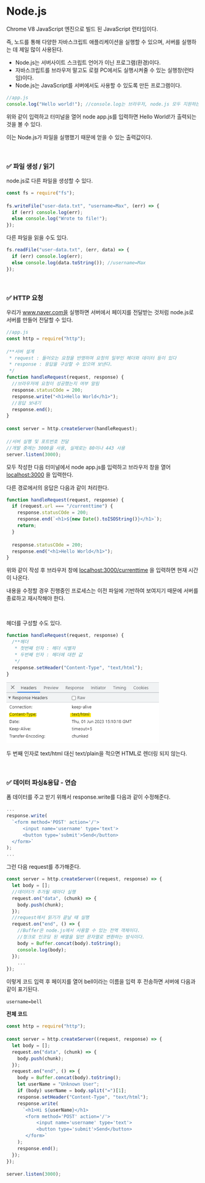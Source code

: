 # Node.js

Chrome V8 JavaScript 엔진으로 빌드 된 JavaScript 런타임이다.

즉, 노드를 통해 다양한 자바스크립트 애플리케이션을 실행할 수 있으며, 서버를 실행하는 데 제일 많이 사용된다.

- Node.js는 서버사이트 스크립트 언어가 이닌 프로그램(환경)이다.
- 자바스크립트를 브라우저 말고도 로컬 PC에서도 실행시켜줄 수 있는 실행창(런타임)이다.
- Node.js는 JavaScript를 서버에서도 사용할 수 있도록 만든 프로그램이다.

```jsx
//app.js
console.log("Hello world!"); //console.log는 브라우저, node.js 모두 지원하는 API이다.
```

위와 같이 입력하고 터미널을 열어 node app.js를 입력하면 Hello World!가 출력되는 것을 볼 수 있다.

이는 Node.js가 파일을 실행했기 때문에 얻을 수 있는 출력값이다.

<br>

### ✅ 파일 생성 / 읽기

node.js로 다른 파일을 생성할 수 있다.

```jsx
const fs = require("fs");

fs.writeFile("user-data.txt", "username=Max", (err) => {
  if (err) console.log(err);
  else console.log("Wrote to file!");
});
```

다른 파일을 읽을 수도 있다.

```jsx
fs.readFile("user-data.txt", (err, data) => {
  if (err) console.log(err);
  else console.log(data.toString()); //username=Max
});
```

<br>

### ✅ HTTP 요청

우리가 www.naver.com을 실행하면 서버에서 페이지를 전달받는 것처럼 node.js로 서버를 만들어 전달할 수 있다.

```jsx
//app.js
const http = require("http");

/**서버 설계
 * request : 들어오는 요청을 반영하며 요청의 일부인 헤더와 데이터 등이 있다
 * response : 응답을 구상할 수 있으며 보낸다.
 */
function handleRequest(request, response) {
  //브라우저에 요청이 성공했는지 여부 알림
  response.statusCOde = 200;
  response.write("<h1>Hello World</h1>");
  //응답 보내기
  response.end();
}

const server = http.createServer(handleRequest);

//서버 실행 및 포트번호 전달
//개발 중에는 3000을 사용, 실제로는 80이나 443 사용
server.listen(3000);
```

모두 작성한 다음 터미널에서 node app.js를 입력하고 브라우저 창을 열어 [localhost:3000](http://localhost:3000) 을 입력한다.

다른 경로에서의 응답은 다음과 같이 처리한다.

```jsx
function handleRequest(request, response) {
  if (request.url === "/currenttime") {
    response.statusCOde = 200;
    response.end(`<h1>${new Date().toISOString()}</h1>`);
    return;
  }

  response.statusCOde = 200;
  response.end("<h1>Hello World</h1>");
}
```

위와 같이 작성 후 브라우저 창에 [localhost:3000/currenttime](http://localhost:3000/currenttime) 을 입력하면 현재 시간이 나온다.

내용을 수정할 경우 진행중인 프로세스는 이전 파일에 기반하여 보여지기 때문에 서버를 종료하고 재시작해야 한다.

 <br>

헤더를 구성할 수도 있다.

```jsx
function handleRequest(request, response) {
  /**헤더
   * 첫번째 인자 : 헤더 식별자
   * 두번째 인자 : 헤더에 대한 값
   */
  response.setHeader("Content-Type", "text/html");
}
```

<img src="../assets/Node/node_set_header.png" width="400">

두 번째 인자로 text/html 대신 text/plain을 적으면 HTML로 렌더링 되지 않는다.

<br>

### ✅ 데이터 파싱&응답 - 연습

폼 데이터를 주고 받기 위해서 response.write를 다음과 같이 수정해준다.

```jsx
...
response.write(
  `<form method='POST' action='/'>
      <input name='username' type='text'>
      <button type='submit'>Send</button>
  </form>`
);
...
```

그런 다음 request를 추가해준다.

```jsx
const server = http.createServer((request, response) => {
  let body = [];
  //데이터가 추가될 때마다 실행
  request.on("data", (chunk) => {
    body.push(chunk);
  });
  //request에서 읽기가 끝날 때 실행
  request.on("end", () => {
    //Buffer은 node.js에서 사용할 수 있는 전역 객체이다.
    //청크로 인코딩 된 배열을 일반 문자열로 변환하는 방식이다.
    body = Buffer.concat(body).toString();
    console.log(body);
  });
	...
});
```

이렇게 코드 입력 후 페이지를 열어 bell이라는 이름을 입력 후 전송하면 서버에 다음과 같이 표기된다.

`username=bell`

**전체 코드**

```jsx
const http = require("http");

const server = http.createServer((request, response) => {
  let body = [];
  request.on("data", (chunk) => {
    body.push(chunk);
  });
  request.on("end", () => {
    body = Buffer.concat(body).toString();
    let userName = "Unknown User";
    if (body) userName = body.split("=")[1];
    response.setHeader("Content-Type", "text/html");
    response.write(
      `<h1>Hi ${userName}</h1>
       <form method='POST' action='/'>
           <input name='username' type='text'>
           <button type='submit'>Send</button>
       </form>`
    );
    response.end();
  });
});

server.listen(3000);
```

